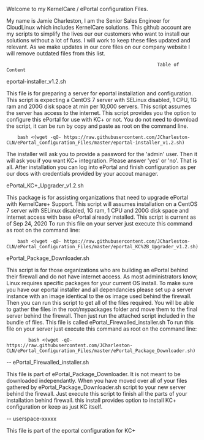 Welcome to my KernelCare / ePortal configuration Files.

My name is Jamie Charleston, I am the Senior Sales Engineer for CloudLinux which includes KernelCare solutions. This github account are my scripts to simplify the lives our our customers who want to install our solutions without a lot of fuss. I will work to keep these files updated and relevant. As we make updates in our core files on our company website I will remove outdated files from this list.



                                                           Table of Content




eportal-installer_v1.2.sh  

This file is for preparing a server for eportal installation and configuration. This script is expecting a CentOS 7 server with SELinux disabled, 1 CPU, 1G ram and 200G disk space at min per 10,000 servers. This script assumes the server has access to the internet. This script provides you the option to configure this ePortal for use with KC+ or not.
You do not need to download the script, it can be run by copy and paste as root on the command line. 

        bash <(wget -qO- https://raw.githubusercontent.com/JCharleston-CLN/ePortal_Configuration_Files/master/eportal-installer_v1.2.sh)

 The installer will ask you to provide a password for the 'admin' user. Then it will ask you if you want KC+ integration. Please answer 'yes' or 'no'. That is all. After installation you can log into ePortal and finish configuration as per our docs with credentials provided by your accout manager.




ePortal_KC+_Upgrader_v1.2.sh  

This package is for assisting organizations that need to upgrade ePortal with KernelCare+ Support. This script will assumes installation
on a CentOS 7 server with SELinux disabled, 1G ram, 1 CPU and 200G disk space and internet access with base ePortal already installed.
This script is current as of Sep 24, 2020
To run this file on your server just execute this command as root on the command line:

        bash <(wget -qO- https://raw.githubusercontent.com/JCharleston-CLN/ePortal_Configuration_Files/master/eportal_KC%2B_Upgrader_v1.2.sh)
 
 



ePortal_Package_Downloader.sh  
 
This script is for those organizations who are building an ePortal behind their firewall and do not have internet access. As most administrators know, Linux requires specific packages for your current OS install. To make sure you have our eportal installer and all dependancies please set up a server instance with an image identical to the os image used behind the firewall. Then you can run this script to get all of the files required. You will be able to gather the files in the root/mypackages folder and move them to the final server behind the firewall. Then just run the attached script included in the bundle of files. This file is called ePortal_Firewalled_installer.sh To run this file on your server just execute this command as root on the command line: 

            bash <(wget -qO- https://raw.githubusercontent.com/JCharleston-CLN/ePortal_Configuration_Files/master/ePortal_Package_Downloader.sh)





-- ePortal_Firewalled_installer.sh
 
 
This file is part of ePortal_Package_Downloader. It is not meant to be downloaded independantly. When you have moved over all of your files gathered by ePortal_Package_Downloader.sh script to your new server behind the firewall. Just execute this script to finish all the parts of your installation behind firewall. this install provides option to install KC+ configuration or keep as just KC itself.
 

 
 
 -- userspace-xxxxx  
 
This file is part of the eportal configuration for KC+



